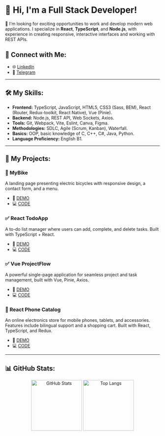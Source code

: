 # 👋 Hi, I'm a Full Stack Developer!

🎯 I'm looking for exciting opportunities to work and develop modern web applications. I specialize in **React**, **TypeScript**, and **Node.js**, with experience in creating responsive, interactive interfaces and working with REST APIs.

## 🤝 **Connect with Me:**
- 🌐 [LinkedIn](https://linkedin.com/in/stanislav-hohulia)
- 📩 [Telegram](https://t.me/stashohulia)

---

## 🛠️ **My Skills:**
- **Frontend:** TypeScript, JavaScript, HTML5, CSS3 (Sass, BEM), React (Router, Redux-toolkit, React Native), Vue (Pinie).
- **Backend:** Node.js, REST API, Web Sockets, Axios.
- **Tools:** Git, Webpack, Vite, Eslint, Canva, Figma.
- **Methodologies:** SDLC, Agile (Scrum, Kanban), Waterfall.
- **Basics:** OOP, basic knowledge of C, C++, C#, Java, Python.
- **Language Proficiency:** English B1.

---

## 📂 **My Projects:**

### 🚴 **MyBike**  
A landing page presenting electric bicycles with responsive design, a contact form, and a menu.
- 🎥 [DEMO](https://sholudyvyy.github.io/mybike-landing-page/)
- 💻 [CODE](https://github.com/Sholudyvyy/mybike-landing-page)

### ✅ **React TodoApp**  
A to-do list manager where users can add, complete, and delete tasks. Built with TypeScript + React.
- 🎥 [DEMO](https://sholudyvyy.github.io/todoApp/)
- 💻 [CODE](https://github.com/Sholudyvyy/todoApp)

### ✅ **Vue ProjectFlow**  
A powerful single-page application for seamless project and task management, built with Vue, Pinie, Axios.
- 🎥 [DEMO](https://sholudyvyy.github.io/project-flow/#/)
- 💻 [CODE](https://github.com/Sholudyvyy/project-flow)

### 📱 **React Phone Catalog**  
An online electronics store for mobile phones, tablets, and accessories. Features include bilingual support and a shopping cart. Built with React, TypeScript, and Redux.
- 🎥 [DEMO](https://fe-aug-24-team-1.github.io/frontend/)
- 💻 [CODE](https://github.com/fe-aug-24-team-1/frontend)

---

## 📊 **GitHub Stats:**
<p align="center">
  <img src="https://github-readme-stats.vercel.app/api?username=Sholudyvyy&show_icons=true&theme=radical" alt="GitHub Stats" height="165">
  <img src="https://github-readme-stats.vercel.app/api/top-langs/?username=Sholudyvyy&layout=compact&theme=radical" alt="Top Langs" height="165">
</p>
